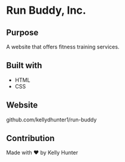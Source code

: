 # Run Buddy, Inc.

## Purpose
A website that offers fitness training services.

## Built with
* HTML
* CSS

## Website
github.com/kellydhunter1/run-buddy

## Contribution
Made with ❤️ by Kelly Hunter
